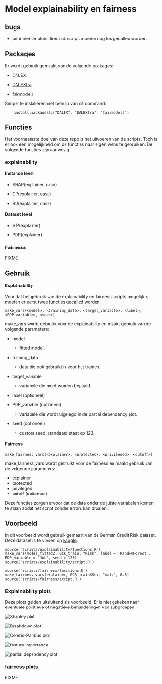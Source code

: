 # Model explainability en fairness

## bugs
- print niet de plots direct uit script. moeten nog los gecalled worden.

## Packages

Er wordt gebruik gemaakt van de volgende packages:

- [DALEX](https://modeloriented.github.io/DALEX/)  

- [DALEXtra](https://modeloriented.github.io/DALEXtra/)

- [fairmodels](https://modeloriented.github.io/fairmodels/)

Simpel te installeren met behulp van dit command:

        install.packages(c("DALEX", "DALEXtra", "fairmodels"))

## Functies
Het voornaamste doel van deze repo is het uitvoeren van de scripts. Toch is er ook een mogelijkheid om de functies naar eigen wens te gebruiken. De volgende functies zijn aanwezig.

### explainability

#### Instance level
- SHAP(explainer, case)

- CP(explainer, case)

- BD(explainer, case)

#### Dataset level
- VIP(explainer)

- PDP(explainer)

### Fairness
FIXME

## Gebruik

#### Explainability

Voor dat het gebruik van de explainability en fairness scripts mogelijk is moeten er eerst twee functies gecalled worden.

    make_vars(<model>, <training_data>, <target_variable>, <label>, <PDP_variable>, <seed>)

make_vars wordt gebruikt voor de explainability en maakt gebruik van de volgende parameters:

- model
    - fitted model.
- training_data
    - data die ook gebruikt is voor het trainen.
- target_variable
    - variabele die moet worden bepaald.


- label (optioneel)
- PDP_variable (optioneel)
    - variabele die wordt uigelegd in de partial dependency plot.
- seed (optioneel)
    - custom seed. standaard staat op 123.


#### Fairness

    make_fairness_vars(<explainer>, <protected>, <privileged>, <cutoff>)
    
make_fairness_vars wordt gebruikt voor de fairness en maakt gebruik van de volgende parameters:

- explainer
- protected
- privileged
- cutoff (optioneel)

Deze functies zorgen ervoor dat de data onder de juiste variabelen komen te staan zodat het script zonder errors kan draaien.


## Voorbeeld
In dit voorbeeld wordt gebruik gemaakt van de German Credit Risk dataset. Deze dataset is te vinden op [kaggle](https://www.kaggle.com/uciml/german-credit).

    source('scripts/explainability/functions.R')
    make_vars(model_fitted2, GCR_train, "Risk", label = 'RandomForest', PDP_variable = 'Job', seed = 123)   
    source('scripts/explainability/script.R') 

    source('scripts/fairness/functions.R')
    make_fairness_vars(explainer, GCR_train$Sex, "male", 0.5)
    source('scripts/fairness/script.R')

### Explainability plots
Deze plots gelden uitsluitend als voorbeeld. 
Er is niet gekeken naar eventuele positieve of negatieve behandelingen van subgroepen.

<img src="pictures/SHAP.png"
     alt="Shapley plot"
     style="center" />
     
<img src="pictures/breakdown.png"
     alt="Breakdown plot"
     style="center" />
     
<img src="pictures/ceteris.png"
     alt="Ceteris-Paribus plot"
     style="center" />
     
<img src="pictures/vip.png"
     alt="feature importance"
     style="center" />

<img src="pictures/pdp.png"
     alt="partial dependency plot"
     style="center" />
     
### fairness plots
FIXME
